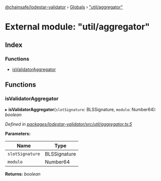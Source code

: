 [@chainsafe/lodestar-validator](../README.md) › [Globals](../globals.md) › ["util/aggregator"](_util_aggregator_.md)

# External module: "util/aggregator"

## Index

### Functions

* [isValidatorAggregator](_util_aggregator_.md#isvalidatoraggregator)

## Functions

###  isValidatorAggregator

▸ **isValidatorAggregator**(`slotSignature`: BLSSignature, `modulo`: Number64): *boolean*

*Defined in [packages/lodestar-validator/src/util/aggregator.ts:5](https://github.com/ChainSafe/lodestar/blob/eb468c79c/packages/lodestar-validator/src/util/aggregator.ts#L5)*

**Parameters:**

Name | Type |
------ | ------ |
`slotSignature` | BLSSignature |
`modulo` | Number64 |

**Returns:** *boolean*
